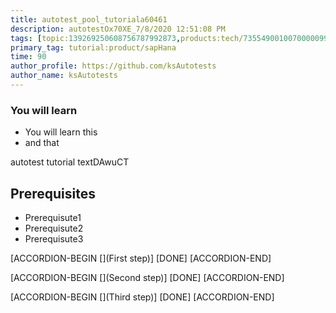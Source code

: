 ```yaml
---
title: autotest_pool_tutoriala60461
description: autotestOx70XE_7/8/2020 12:51:08 PM
tags: [topic:139269250608756787992873,products:tech/73554900100700000996,tutorial:experience/advanced]
primary_tag: tutorial:product/sapHana
time: 90
author_profile: https://github.com/ksAutotests
author_name: ksAutotests
---
```

### You will learn
- You will learn this
- and that

autotest tutorial textDAwuCT

## Prerequisites
- Prerequisute1
- Prerequisute2
- Prerequisute3

[ACCORDION-BEGIN [](First step)]
[DONE]
[ACCORDION-END]

[ACCORDION-BEGIN [](Second step)]
[DONE]
[ACCORDION-END]

[ACCORDION-BEGIN [](Third step)]
[DONE]
[ACCORDION-END]

